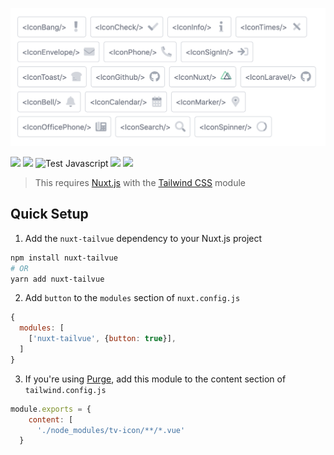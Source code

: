 <p align="center">
  <img src="media/icons.png" width="600" />
</p>

[![](https://img.shields.io/npm/v/tv-icon.svg?logo=npm&style=flat-square)](https://www.npmjs.com/package/tv-icon)
[![](https://img.shields.io/badge/nuxt.js-module-04C690.svg?style=flat-square)](https://nuxtjs.org)
![Test Javascript](https://github.com/acidjazz/tv-icon/workflows/Test%20Javascript/badge.svg)
[![](https://img.shields.io/npm/dt/tv-icon.svg?style=flat-square)](https://www.npmjs.com/package/tv-icon)
[![](https://img.shields.io/github/license/acidjazz/tv-icon?style=flat-square)](https://www.npmjs.com/package-tv-icon)
<!-- [![](https://img.shields.io/badge/chat-on%20discord-7289DA.svg?logo=discord&style=flat-square)](https://discord.gg/enn4S6) -->

> This requires [Nuxt.js](https://nuxtjs.org) with the [Tailwind CSS](https://tailwindcss.nuxtjs.org) module

## Quick Setup
1. Add the `nuxt-tailvue` dependency to your Nuxt.js project
```bash
npm install nuxt-tailvue
# OR
yarn add nuxt-tailvue
```

2. Add `button` to the `modules` section of `nuxt.config.js`
```js
{
  modules: [
    ['nuxt-tailvue', {button: true}],
  ]
}
```

3. If you're using [Purge](https://tailwindcss.com/docs/controlling-file-size), add this module to the content section of `tailwind.config.js`

```js
module.exports = {
    content: [
      './node_modules/tv-icon/**/*.vue'
  }
```
